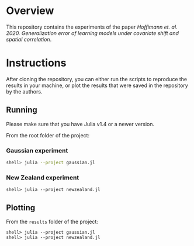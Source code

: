 # Overview

This repository contains the experiments of the paper
*Hoffimann et. al. 2020. Generalization error of learning
models under covariate shift and spatial correlation*.

# Instructions

After cloning the repository, you can either run the scripts
to reproduce the results in your machine, or plot the results
that were saved in the repository by the authors.

## Running

Please make sure that you have Julia v1.4 or a newer version.

From the root folder of the project:

### Gaussian experiment

```bash
shell> julia --project gaussian.jl
```

### New Zealand experiment

```shell
shell> julia --project newzealand.jl
```

## Plotting

From the `results` folder of the project:

```shell
shell> julia --project gaussian.jl
shell> julia --project newzealand.jl
```
